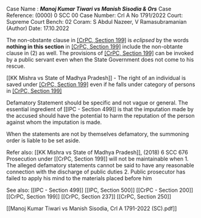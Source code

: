 Case Name : ***Manoj Kumar Tiwari vs Manish Sisodia & Ors***
Case Reference: (0000) 0 SCC 00
Case Number: Crl A No 1791/2022
Court: Supreme Court
Bench: 02
Coram: S Abdul Nazeer, V Ramasubramanian (Author)
Date: 17.10.2022

The non-obstante clause in [[CrPC, Section 199]](2) is *eclipsed* by the words **nothing in this section** in  [[CrPC, Section 199]](6) include the non-obtante clause in (2) as well.
The provisions of  [[CrPC, Section 199]](6) can be invoked by a public servant even when the State Government does not come to his rescue.

[[KK Mishra vs State of Madhya Pradesh]] - The right of an individual is saved under  [[CrPC, Section 199]](6) even if he falls under category of persons in  [[CrPC, Section 199]](2)

Defamatory Statement should be specific and not vague or general.
The essential ingredient of [[IPC - Section 499]] is that the imputation made by the accused should have the potential to harm the reputation of the person against whom the imputation is made.

When the statements are not by themselves defamatory, the summoning order is liable to be set aside.

Refer also:
[[KK Mishra vs State of Madhya Pradesh]], (2018) 6 SCC 676
	Prosecution under  [[CrPC, Section 199]] will not be maintainable when
		1. The alleged defamatory statements cannot be said to have any reasonable connection with the discharge of public duties
		2. Public prosecutor has failed to apply his mind to the materials placed before him

See also:
[[IPC - Section 499]]
[[IPC, Section 500]]
[[CrPC - Section 200]]
[[CrPC, Section 199]]
[[CrPC, Section 237]]
[[CrPC, Section 250]]

[[Manoj Kumar Tiwari vs Manish Sisodia, Crl A 1791-2022 (SC).pdf]]